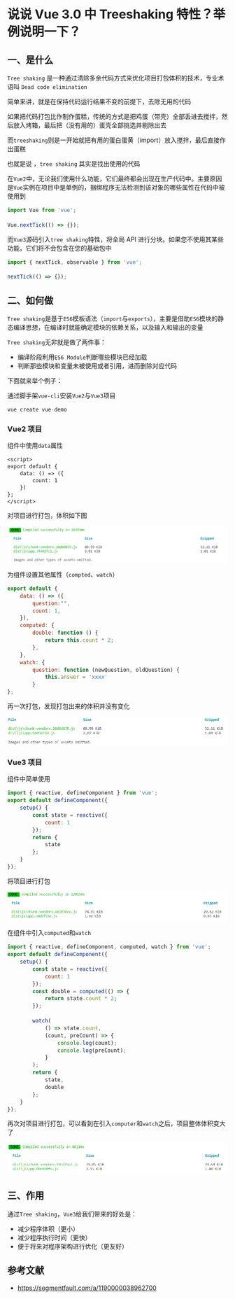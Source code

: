 # 说说 Vue 3.0 中 Treeshaking 特性？举例说明一下？

## 一、是什么

`Tree shaking` 是一种通过清除多余代码方式来优化项目打包体积的技术，专业术语叫 `Dead code elimination`

简单来讲，就是在保持代码运行结果不变的前提下，去除无用的代码

如果把代码打包比作制作蛋糕，传统的方式是把鸡蛋（带壳）全部丢进去搅拌，然后放入烤箱，最后把（没有用的）蛋壳全部挑选并剔除出去

而`treeshaking`则是一开始就把有用的蛋白蛋黄（import）放入搅拌，最后直接作出蛋糕

也就是说 ，`tree shaking` 其实是找出使用的代码

在`Vue2`中，无论我们使用什么功能，它们最终都会出现在生产代码中。主要原因是`Vue`实例在项目中是单例的，捆绑程序无法检测到该对象的哪些属性在代码中被使用到

```js
import Vue from 'vue';

Vue.nextTick(() => {});
```

而`Vue3`源码引入`tree shaking`特性，将全局 API 进行分块。如果您不使用其某些功能，它们将不会包含在您的基础包中

```js
import { nextTick, observable } from 'vue';

nextTick(() => {});
```

## 二、如何做

`Tree shaking`是基于`ES6`模板语法（`import`与`exports`），主要是借助`ES6`模块的静态编译思想，在编译时就能确定模块的依赖关系，以及输入和输出的变量

`Tree shaking`无非就是做了两件事：

- 编译阶段利用`ES6 Module`判断哪些模块已经加载
- 判断那些模块和变量未被使用或者引用，进而删除对应代码

下面就来举个例子：

通过脚手架`vue-cli`安装`Vue2`与`Vue3`项目

```c
vue create vue-demo
```

### Vue2 项目

组件中使用`data`属性

```vue
<script>
export default {
	data: () => ({
		count: 1
	})
};
</script>
```

对项目进行打包，体积如下图

![](../../image/interview-vue-64.png)

为组件设置其他属性（`compted`、`watch`）

```js
export default {
    data: () => ({
        question:"",
        count: 1,
    }),
    computed: {
        double: function () {
            return this.count * 2;
        },
    },
    watch: {
        question: function (newQuestion, oldQuestion) {
            this.answer = 'xxxx'
        }
};
```

再一次打包，发现打包出来的体积并没有变化

![](../../image/interview-vue-65.png)

### Vue3 项目

组件中简单使用

```js
import { reactive, defineComponent } from 'vue';
export default defineComponent({
	setup() {
		const state = reactive({
			count: 1
		});
		return {
			state
		};
	}
});
```

将项目进行打包

![](../../image/interview-vue-66.png)

在组件中引入`computed`和`watch`

```js
import { reactive, defineComponent, computed, watch } from 'vue';
export default defineComponent({
	setup() {
		const state = reactive({
			count: 1
		});
		const double = computed(() => {
			return state.count * 2;
		});

		watch(
			() => state.count,
			(count, preCount) => {
				console.log(count);
				console.log(preCount);
			}
		);
		return {
			state,
			double
		};
	}
});
```

再次对项目进行打包，可以看到在引入`computer`和`watch`之后，项目整体体积变大了

![](../../image/interview-vue-67.png)

## 三、作用

通过`Tree shaking`，`Vue3`给我们带来的好处是：

- 减少程序体积（更小）
- 减少程序执行时间（更快）
- 便于将来对程序架构进行优化（更友好）

## 参考文献

- https://segmentfault.com/a/1190000038962700
